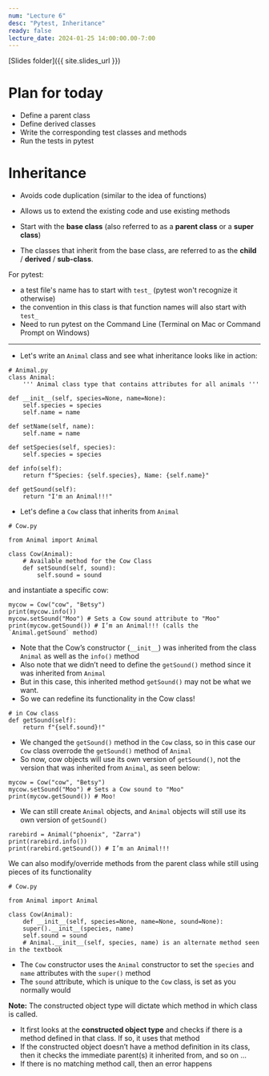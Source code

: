 ```yaml
---
num: "Lecture 6"
desc: "Pytest, Inheritance"
ready: false
lecture_date: 2024-01-25 14:00:00.00-7:00
---
```


[Slides folder]({{ site.slides_url }})

# Plan for today

* Define a parent class
* Define derived classes
* Write the corresponding test classes and methods
* Run the tests in pytest 


# Inheritance

* Avoids code duplication (similar to the idea of functions)
* Allows us to extend the existing code and use existing methods

* Start with the **base class** (also referred to as a **parent class** or a **super class**)
* The classes that inherit from the base class, are referred to as the **child** / **derived** / **sub-class**.

For pytest:
* a test file's name has to start with `test_` (pytest won't recognize it otherwise)
* the convention in this class is that function names will also start with `test_`
* Need to run pytest on the Command Line (Terminal on Mac or Command Prompt on Windows)

---

* Let's write an `Animal` class and see what inheritance looks like in action:

```
# Animal.py
class Animal:
	''' Animal class type that contains attributes for all animals '''

def __init__(self, species=None, name=None):
	self.species = species
	self.name = name

def setName(self, name):
	self.name = name

def setSpecies(self, species):
	self.species = species

def info(self):
	return f"Species: {self.species}, Name: {self.name}"

def getSound(self):
	return "I'm an Animal!!!"
```

* Let's define a `Cow` class that inherits from `Animal`

```
# Cow.py

from Animal import Animal

class Cow(Animal):
    # Available method for the Cow Class 
    def setSound(self, sound):
        self.sound = sound
```

and instantiate a specific cow:
```
mycow = Cow("cow", "Betsy")
print(mycow.info())
mycow.setSound("Moo") # Sets a Cow sound attribute to "Moo"
print(mycow.getSound()) # I’m an Animal!!! (calls the `Animal.getSound` method)
```

* Note that the Cow’s constructor (`__init__`) was inherited from the class `Animal` as well as the `info()` method
* Also note that we didn’t need to define the `getSound()` method since it was inherited from `Animal`
* But in this case, this inherited method `getSound()` may not be what we want.
* So we can redefine its functionality in the Cow class!

```
# in Cow class
def getSound(self):
	return f"{self.sound}!"
```

* We changed the `getSound()` method in the `Cow` class, so in this case our `Cow` class overrode the `getSound()` method of `Animal`
* So now, cow objects will use its own version of `getSound()`, not the version that was inherited from `Animal`, as seen below:

```
mycow = Cow("cow", "Betsy")
mycow.setSound("Moo") # Sets a Cow sound to "Moo"
print(mycow.getSound()) # Moo!
```

* We can still create `Animal` objects, and `Animal` objects will still use its own version of `getSound()`

```
rarebird = Animal("phoenix", "Zarra")
print(rarebird.info())
print(rarebird.getSound()) # I’m an Animal!!!
```
We can also modify/override methods from the parent class while still using pieces of its functionality
```
# Cow.py

from Animal import Animal

class Cow(Animal):
    def __init__(self, species=None, name=None, sound=None):
	super().__init__(species, name) 
	self.sound = sound 
	# Animal.__init__(self, species, name) is an alternate method seen in the textbook
```
* The `Cow` constructor uses the `Animal` constructor to set the `species` and `name` attributes with the `super()` method
* The `sound` attribute, which is unique to the `Cow` class, is set as you normally would
  
<b>Note:</b> The constructed object type will dictate which method in which class is called.
* It first looks at the <b>constructed object type</b> and checks if there is a method defined in that class. If so, it uses that method
* If the constructed object doesn’t have a method definition in its class, then it checks the immediate parent(s) it inherited from, and so on ...
* If there is no matching method call, then an error happens
